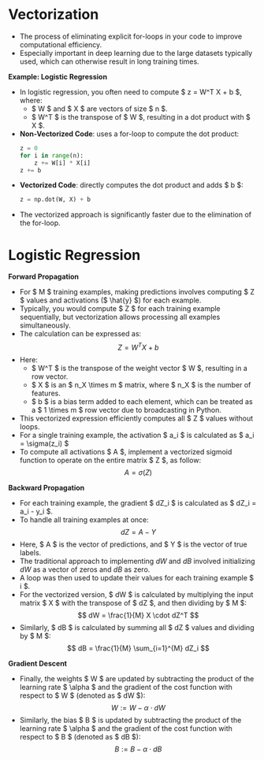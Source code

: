 # Vectorization

 - The process of eliminating explicit for-loops in your code to improve computational efficiency.
 - Especially important in deep learning due to the large datasets typically used, which can otherwise result in long training times.

**Example: Logistic Regression**

 - In logistic regression, you often need to compute $ z = W^T X + b $, where:
    - $ W $ and $ X $ are vectors of size $ n $.
    - $ W^T $ is the transpose of $ W $, resulting in a dot product with $ X $.
 - **Non-Vectorized Code**: uses a for-loop to compute the dot product:
    ```python
    z = 0
    for i in range(n):
        z += W[i] * X[i]
    z += b
    ```
 - **Vectorized Code**: directly computes the dot product and adds $ b $:
    ```python
    z = np.dot(W, X) + b
    ```
 - The vectorized approach is significantly faster due to the elimination of the for-loop.

# Logistic Regression

**Forward Propagation**

 - For $ M $ training examples, making predictions involves computing $ Z $ values and activations ($ \hat{y} $) for each example.
 - Typically, you would compute $ Z $ for each training example sequentially, but vectorization allows processing all examples simultaneously.
 - The calculation can be expressed as:
    $$ Z = W^T X + b $$
  - Here:
    - $ W^T $ is the transpose of the weight vector $ W $, resulting in a row vector.
    - $ X $ is an $ n_X \times m $ matrix, where $ n_X $ is the number of features.
    - $ b $ is a bias term added to each element, which can be treated as a $ 1 \times m $ row vector due to broadcasting in Python.
  - This vectorized expression efficiently computes all $ Z $ values without loops.
 - For a single training example, the activation $ a_i $ is calculated as $ a_i = \sigma(z_i) $ 
 - To compute all activations $ A $, implement a vectorized sigmoid function to operate on the entire matrix $ Z $, as follow:
    $$ A = \sigma(Z) $$
 
**Backward Propagation**

 - For each training example, the gradient $ dZ_i $ is calculated as $ dZ_i = a_i - y_i $.
 - To handle all training examples at once:
    $$ dZ = A - Y $$
  - Here, $ A $ is the vector of predictions, and $ Y $ is the vector of true labels.
 - The traditional approach to implementing $dW$ and $dB$ involved initializing $dW$ as a vector of zeros and $dB$ as zero.
 - A loop was then used to update their values for each training example $ i $.
 - For the vectorized version, $ dW $ is calculated by multiplying the input matrix $ X $ with the transpose of $ dZ $, and then dividing by $ M $:
      $$ dW = \frac{1}{M} X \cdot dZ^T $$
 - Similarly, $ dB $ is calculated by summing all $ dZ $ values and dividing by $ M $:
      $$ dB = \frac{1}{M} \sum_{i=1}^{M} dZ_i $$

**Gradient Descent**

 - Finally, the weights $ W $ are updated by subtracting the product of the learning rate $ \alpha $ and the gradient of the cost function with respect to $ W $ (denoted as $ dW $):
   $$  W := W - \alpha \cdot dW $$
 - Similarly, the bias $ B $ is updated by subtracting the product of the learning rate $ \alpha $ and the gradient of the cost function with respect to $ B $ (denoted as $ dB $):
   $$  B := B - \alpha \cdot dB $$
